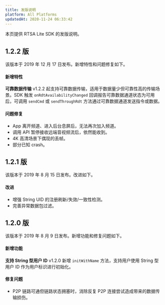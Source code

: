 ```yaml
---
title: 发版说明
platform: All Platforms
updatedAt: 2020-11-24 06:33:42
---
```


本页提供 RTSA Lite SDK 的发版说明。

## 1.2.2 版

该版本于 2019 年 12 月 17 日发布。新增特性和问题修复如下。

#### 新增特性

**可靠数据传输**
v1.2.2 起支持可靠数据传输，适用于数据量少但可靠性高的传输场景。SDK 触发 `onRdtAvailabilityChanged` 回调报告可靠数据通道状态为可用后，可调用 `sendCmd` 或 `sendThroughRdt` 方法通过可靠数据通道发送指令或数据。

#### 问题修复

- App 离开频道、进入后台息屏后，无法再次加入频道。
- 调用 API 暂停接收远端音视频流后，依然能收到。
- 4K 高清场景下偶现的丢帧。
- 部分已知 crash。

## 1.2.1 版

该版本于 2019 年 8 月 15 日发布。改进如下。

#### 改进

- 增强 String UID 的注册刷新/失效/一致性检测。
- 完善异常数据包过滤。

## 1.2.0 版

该版本于 2019 年 8 月 9 日发布。新增功能和修复问题如下。

#### 新增功能

**支持 String 型用户 ID**
v1.2.0 新增 `initWithName` 方法，支持用户使用 String 型用户 ID 作为用户标识进行初始化。

#### 修复问题

- P2P 链路可通但链路状态拥塞时，消除反复 P2P 连接尝试造成带来的数据传输损伤。
